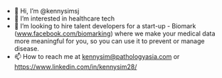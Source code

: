 - 👋 Hi, I’m @kennysimsj
- 👀 I’m interested in healthcare tech
- 💞️ I’m looking to hire talent developers for a start-up - Biomark (www.facebook.com/biomarking) where we make your medical data more meaningful for you, so you can use it to prevent or manage disease.
- 📫 How to reach me at kennysim@pathologyasia.com or https://www.linkedin.com/in/kennysim28/
<!---
kennysimsj/kennysimsj is a ✨ special ✨ repository because its `README.md` (this file) appears on your GitHub profile.
You can click the Preview link to take a look at your changes.
--->
